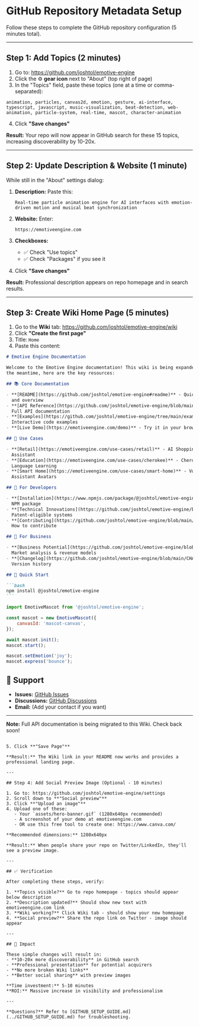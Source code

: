 # GitHub Repository Metadata Setup

Follow these steps to complete the GitHub repository configuration (5 minutes
total).

---

## Step 1: Add Topics (2 minutes)

1. Go to: https://github.com/joshtol/emotive-engine
2. Click the ⚙️ **gear icon** next to "About" (top right of page)
3. In the "Topics" field, paste these topics (one at a time or comma-separated):

```
animation, particles, canvas2d, emotion, gesture, ai-interface, typescript, javascript, music-visualization, beat-detection, web-animation, particle-system, real-time, mascot, character-animation
```

4. Click **"Save changes"**

**Result:** Your repo will now appear in GitHub search for these 15 topics,
increasing discoverability by 10-20x.

---

## Step 2: Update Description & Website (1 minute)

While still in the "About" settings dialog:

1. **Description:** Paste this:

    ```
    Real-time particle animation engine for AI interfaces with emotion-driven motion and musical beat synchronization
    ```

2. **Website:** Enter:

    ```
    https://emotiveengine.com
    ```

3. **Checkboxes:**
    - ✅ Check "Use topics"
    - ✅ Check "Packages" if you see it

4. Click **"Save changes"**

**Result:** Professional description appears on repo homepage and in search
results.

---

## Step 3: Create Wiki Home Page (5 minutes)

1. Go to the **Wiki** tab: https://github.com/joshtol/emotive-engine/wiki
2. Click **"Create the first page"**
3. Title: `Home`
4. Paste this content:

````markdown
# Emotive Engine Documentation

Welcome to the Emotive Engine documentation! This wiki is being expanded - in
the meantime, here are the key resources:

## 📚 Core Documentation

- **[README](https://github.com/joshtol/emotive-engine#readme)** - Quick start
  and overview
- **[API Reference](https://github.com/joshtol/emotive-engine/blob/main/CHANGELOG.md)** -
  Full API documentation
- **[Examples](https://github.com/joshtol/emotive-engine/tree/main/examples)** -
  Interactive code examples
- **[Live Demo](https://emotiveengine.com/demo)** - Try it in your browser

## 🎯 Use Cases

- **[Retail](https://emotiveengine.com/use-cases/retail)** - AI Shopping
  Assistant
- **[Education](https://emotiveengine.com/use-cases/cherokee)** - Cherokee
  Language Learning
- **[Smart Home](https://emotiveengine.com/use-cases/smart-home)** - Voice
  Assistant Avatars

## 🔬 For Developers

- **[Installation](https://www.npmjs.com/package/@joshtol/emotive-engine)** -
  NPM package
- **[Technical Innovations](https://github.com/joshtol/emotive-engine/blob/main/docs/INNOVATIONS.md)** -
  Patent-eligible systems
- **[Contributing](https://github.com/joshtol/emotive-engine/blob/main/CONTRIBUTING.md)** -
  How to contribute

## 💼 For Business

- **[Business Potential](https://github.com/joshtol/emotive-engine/blob/main/docs/BUSINESS_POTENTIAL.md)** -
  Market analysis & revenue models
- **[Changelog](https://github.com/joshtol/emotive-engine/blob/main/CHANGELOG.md)** -
  Version history

## 🚀 Quick Start

```bash
npm install @joshtol/emotive-engine
```
````

```javascript
import EmotiveMascot from '@joshtol/emotive-engine';

const mascot = new EmotiveMascot({
    canvasId: 'mascot-canvas',
});

await mascot.init();
mascot.start();

mascot.setEmotion('joy');
mascot.express('bounce');
```

## 🤝 Support

- **Issues:** [GitHub Issues](https://github.com/joshtol/emotive-engine/issues)
- **Discussions:**
  [GitHub Discussions](https://github.com/joshtol/emotive-engine/discussions)
- **Email:** (Add your contact if you want)

---

**Note:** Full API documentation is being migrated to this Wiki. Check back
soon!

```

5. Click **"Save Page"**

**Result:** The Wiki link in your README now works and provides a professional landing page.

---

## Step 4: Add Social Preview Image (Optional - 10 minutes)

1. Go to: https://github.com/joshtol/emotive-engine/settings
2. Scroll down to **"Social preview"**
3. Click **"Upload an image"**
4. Upload one of these:
   - Your `assets/hero-banner.gif` (1280x640px recommended)
   - A screenshot of your demo at emotiveengine.com
   - OR use this free tool to create one: https://www.canva.com/

**Recommended dimensions:** 1280x640px

**Result:** When people share your repo on Twitter/LinkedIn, they'll see a preview image.

---

## ✅ Verification

After completing these steps, verify:

1. **Topics visible?** Go to repo homepage - topics should appear below description
2. **Description updated?** Should show new text with emotiveengine.com link
3. **Wiki working?** Click Wiki tab - should show your new homepage
4. **Social preview?** Share the repo link on Twitter - image should appear

---

## 🎯 Impact

These simple changes will result in:
- **10-20x more discoverability** in GitHub search
- **Professional presentation** for potential acquirers
- **No more broken Wiki links**
- **Better social sharing** with preview images

**Time investment:** 5-10 minutes
**ROI:** Massive increase in visibility and professionalism

---

**Questions?** Refer to [GITHUB_SETUP_GUIDE.md](../GITHUB_SETUP_GUIDE.md) for troubleshooting.
```
